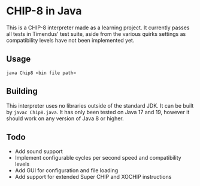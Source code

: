 # CHIP-8 in Java

This is a CHIP-8 interpreter made as a learning project. It currently passes all tests in Timendus' test suite, aside from the various quirks settings as compatibility levels have not been implemented yet.

## Usage
```
java Chip8 <bin file path>
```

## Building
This interpreter uses no libraries outside of the standard JDK. It can be built by `javac Chip8.java`. It has only been tested on Java 17 and 19, however it should work on any version of Java 8 or higher.

## Todo
- Add sound support
- Implement configurable cycles per second speed and compatibility levels
- Add GUI for configuration and file loading
- Add support for extended Super CHIP and XOCHIP instructions